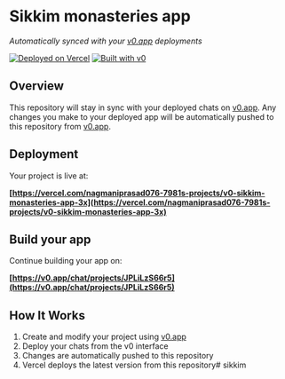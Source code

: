 # Sikkim monasteries app

*Automatically synced with your [v0.app](https://v0.app) deployments*

[![Deployed on Vercel](https://img.shields.io/badge/Deployed%20on-Vercel-black?style=for-the-badge&logo=vercel)](https://vercel.com/nagmaniprasad076-7981s-projects/v0-sikkim-monasteries-app-3x)
[![Built with v0](https://img.shields.io/badge/Built%20with-v0.app-black?style=for-the-badge)](https://v0.app/chat/projects/JPLiLzS66r5)

## Overview

This repository will stay in sync with your deployed chats on [v0.app](https://v0.app).
Any changes you make to your deployed app will be automatically pushed to this repository from [v0.app](https://v0.app).

## Deployment

Your project is live at:

**[https://vercel.com/nagmaniprasad076-7981s-projects/v0-sikkim-monasteries-app-3x](https://vercel.com/nagmaniprasad076-7981s-projects/v0-sikkim-monasteries-app-3x)**

## Build your app

Continue building your app on:

**[https://v0.app/chat/projects/JPLiLzS66r5](https://v0.app/chat/projects/JPLiLzS66r5)**

## How It Works

1. Create and modify your project using [v0.app](https://v0.app)
2. Deploy your chats from the v0 interface
3. Changes are automatically pushed to this repository
4. Vercel deploys the latest version from this repository# sikkim
